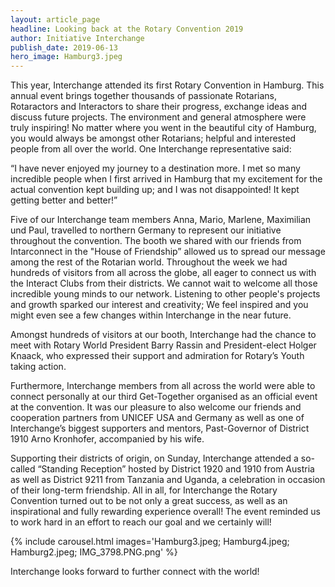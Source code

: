 ```yaml
---
layout: article_page
headline: Looking back at the Rotary Convention 2019
author: Initiative Interchange
publish_date: 2019-06-13
hero_image: Hamburg3.jpeg
---
```


This year, Interchange attended its first Rotary Convention in Hamburg. This annual event brings together thousands of passionate Rotarians, Rotaractors and Interactors to share their progress, exchange ideas and discuss future projects. The environment and general atmosphere were truly inspiring! No matter where you went in the beautiful city of Hamburg, you would always be amongst other Rotarians; helpful and interested people from all over the world. One Interchange representative said: 

“I have never enjoyed my journey to a destination more. I met so many incredible people when I first arrived in Hamburg that my excitement for the actual convention kept building up; and I was not disappointed! It kept getting better and better!”

Five of our Interchange team members Anna, Mario, Marlene, Maximilian und
Paul, travelled to northern Germany to represent our initiative throughout the convention. The booth we shared with our friends from Intarconnect in the "House of Friendship” allowed us to spread our message among the rest of the Rotarian world. Throughout the week we had hundreds of visitors from all across the globe, all eager to connect us with the Interact Clubs from their districts. We cannot wait to welcome all those incredible young minds to our network. Listening to other people's projects and growth sparked our interest and creativity; We feel inspired and you might even see a few changes within Interchange in the near future. 

Amongst hundreds of visitors at our booth, Interchange had the chance to meet with Rotary World President Barry Rassin and President-elect Holger Knaack, who expressed their support and admiration for Rotary’s Youth taking action.

Furthermore, Interchange members from all across the world were able to connect personally at our third Get-Together organised as an official event at the convention. It was our pleasure to also welcome our friends and cooperation partners from UNICEF USA and Germany as well as one of Interchange’s biggest supporters and mentors, Past-Governor of District 1910 Arno Kronhofer, accompanied by his wife.

Supporting their districts of origin, on Sunday, Interchange attended a so-called “Standing Reception” hosted by District 1920 and 1910 from Austria as well as District 9211 from Tanzania and Uganda, a celebration in occasion of their long-term friendship.
All in all, for Interchange the Rotary Convention turned out to be not only a great success, as well as an inspirational and fully rewarding experience overall! The event reminded us to work hard in an effort to reach our goal and we certainly will!

{% include carousel.html images='Hamburg3.jpeg; Hamburg4.jpeg; Hamburg2.jpeg; IMG_3798.PNG.png' %}

Interchange looks forward to further connect with the world!